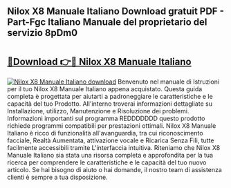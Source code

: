 ## Nilox X8 Manuale Italiano Download gratuit PDF - Part-Fgc Italiano Manuale del proprietario del servizio 8pDm0

# <h2><a href="http://dfgvpr3.blite.top/?on=Nilox+X8+Manuale+Italiano">🔗Download 👉🔴 Nilox X8 Manuale Italiano</a></h2>

[![Nilox X8 Manuale Italiano download](https://i.imgur.com/lujVjoI.png)](http://dfgvpr3.blite.top/?on=Nilox+X8+Manuale+Italiano)
Benvenuto nel manuale di Istruzioni per il tuo Nilox X8 Manuale Italiano appena acquistato. Questa guida completa è progettata per aiutarti a padroneggiare le caratteristiche e le capacità del tuo Prodotto. All'interno troverai informazioni dettagliate su Installazione, utilizzo, Manutenzione e Risoluzione dei problemi. Informazioni importanti sul programma REDDDDDDD questo prodotto richiede programmi compatibili per prestazioni ottimali. Nilox X8 Manuale Italiano è ricco di funzionalità all'avanguardia, tra cui riconoscimento facciale, Realtà Aumentata, attivazione vocale e Ricarica Senza Fili, tutte facilmente accessibili tramite L'interfaccia intuitiva. Riteniamo che Nilox X8 Manuale Italiano sia stata una risorsa completa e approfondita per la tua ricerca per comprendere le caratteristiche e le capacità del tuo nuovo articolo. Se hai bisogno di aiuto o hai domande, il nostro team di assistenza clienti è sempre a tua disposizione.
